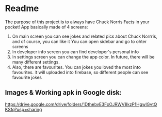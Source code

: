 # Readme
The purpose of this project is to always have Chuck Norris Facts in your pocket!
App basically made of 4 screens:
1) On main screen you can see jokes and related pics about Chuck Norrris, and of course, you can like it
You can open sidebar and go to ohter screens
2) In developer info screen you can find developer's personal info
3) In settings screen you can change the app color. In future, there will be many different settings.
4) Also, there are favourites. You can jokes you loved the most into favourites. It will uploaded into firebase, so different people can see favourite jokes

## Images & Working apk in Google disk:
https://drive.google.com/drive/folders/1DthebvE3FxOJRWV8kzP1HgwIGvtQKSfq?usp=sharing
